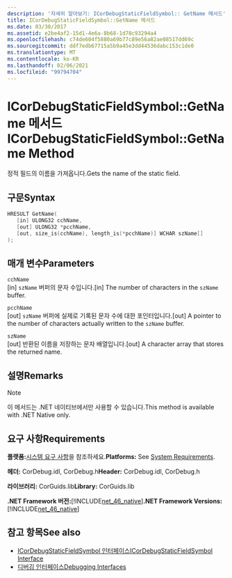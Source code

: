 ```yaml
---
description: '자세히 알아보기: ICorDebugStaticFieldSymbol:: GetName 메서드'
title: ICorDebugStaticFieldSymbol::GetName 메서드
ms.date: 03/30/2017
ms.assetid: e2be4af2-15d1-4e6a-8b68-1d78c93294a4
ms.openlocfilehash: c74de604f5880a69b77c89e56a82ae08517dd69c
ms.sourcegitcommit: ddf7edb67715a5b9a45e3dd44536dabc153c1de0
ms.translationtype: MT
ms.contentlocale: ko-KR
ms.lasthandoff: 02/06/2021
ms.locfileid: "99794704"
---
```

# <a name="icordebugstaticfieldsymbolgetname-method"></a><span data-ttu-id="37e41-103">ICorDebugStaticFieldSymbol::GetName 메서드</span><span class="sxs-lookup"><span data-stu-id="37e41-103">ICorDebugStaticFieldSymbol::GetName Method</span></span>

<span data-ttu-id="37e41-104">정적 필드의 이름을 가져옵니다.</span><span class="sxs-lookup"><span data-stu-id="37e41-104">Gets the name of the static field.</span></span>  
  
## <a name="syntax"></a><span data-ttu-id="37e41-105">구문</span><span class="sxs-lookup"><span data-stu-id="37e41-105">Syntax</span></span>  
  
```cpp  
HRESULT GetName(  
   [in] ULONG32 cchName,
   [out] ULONG32 *pcchName,
   [out, size_is(cchName), length_is(*pcchName)] WCHAR szName[]  
);  
```  
  
## <a name="parameters"></a><span data-ttu-id="37e41-106">매개 변수</span><span class="sxs-lookup"><span data-stu-id="37e41-106">Parameters</span></span>  

 `cchName`  
 <span data-ttu-id="37e41-107">[in] `szName` 버퍼의 문자 수입니다.</span><span class="sxs-lookup"><span data-stu-id="37e41-107">[in] The number of characters in the `szName` buffer.</span></span>  
  
 `pcchName`  
 <span data-ttu-id="37e41-108">[out] `szName` 버퍼에 실제로 기록된 문자 수에 대한 포인터입니다.</span><span class="sxs-lookup"><span data-stu-id="37e41-108">[out] A pointer to the number of characters actually written to the `szName` buffer.</span></span>  
  
 `szName`  
 <span data-ttu-id="37e41-109">[out] 반환된 이름을 저장하는 문자 배열입니다.</span><span class="sxs-lookup"><span data-stu-id="37e41-109">[out] A character array that stores the returned name.</span></span>  
  
## <a name="remarks"></a><span data-ttu-id="37e41-110">설명</span><span class="sxs-lookup"><span data-stu-id="37e41-110">Remarks</span></span>  
  
> [!NOTE]
> <span data-ttu-id="37e41-111">이 메서드는 .NET 네이티브에서만 사용할 수 있습니다.</span><span class="sxs-lookup"><span data-stu-id="37e41-111">This method is available with .NET Native only.</span></span>  
  
## <a name="requirements"></a><span data-ttu-id="37e41-112">요구 사항</span><span class="sxs-lookup"><span data-stu-id="37e41-112">Requirements</span></span>  

 <span data-ttu-id="37e41-113">**플랫폼:**[시스템 요구 사항](../../get-started/system-requirements.md)을 참조하세요.</span><span class="sxs-lookup"><span data-stu-id="37e41-113">**Platforms:** See [System Requirements](../../get-started/system-requirements.md).</span></span>  
  
 <span data-ttu-id="37e41-114">**헤더:** CorDebug.idl, CorDebug.h</span><span class="sxs-lookup"><span data-stu-id="37e41-114">**Header:** CorDebug.idl, CorDebug.h</span></span>  
  
 <span data-ttu-id="37e41-115">**라이브러리:** CorGuids.lib</span><span class="sxs-lookup"><span data-stu-id="37e41-115">**Library:** CorGuids.lib</span></span>  
  
 <span data-ttu-id="37e41-116">**.NET Framework 버전:**[!INCLUDE[net_46_native](../../../../includes/net-46-native-md.md)]</span><span class="sxs-lookup"><span data-stu-id="37e41-116">**.NET Framework Versions:** [!INCLUDE[net_46_native](../../../../includes/net-46-native-md.md)]</span></span>  
  
## <a name="see-also"></a><span data-ttu-id="37e41-117">참고 항목</span><span class="sxs-lookup"><span data-stu-id="37e41-117">See also</span></span>

- [<span data-ttu-id="37e41-118">ICorDebugStaticFieldSymbol 인터페이스</span><span class="sxs-lookup"><span data-stu-id="37e41-118">ICorDebugStaticFieldSymbol Interface</span></span>](icordebugstaticfieldsymbol-interface.md)
- [<span data-ttu-id="37e41-119">디버깅 인터페이스</span><span class="sxs-lookup"><span data-stu-id="37e41-119">Debugging Interfaces</span></span>](debugging-interfaces.md)
